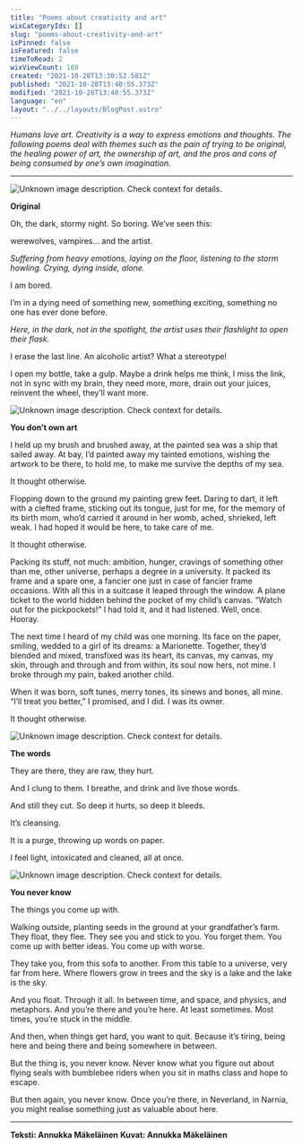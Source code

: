 ```yaml
---
title: "Poems about creativity and art"
wixCategoryIds: []
slug: "poems-about-creativity-and-art"
isPinned: false
isFeatured: false
timeToRead: 2
wixViewCount: 169
created: "2021-10-28T13:30:52.581Z"
published: "2021-10-28T13:40:55.373Z"
modified: "2021-10-28T13:40:55.373Z"
language: "en"
layout: "../../layouts/BlogPost.astro"
---
```

*Humans love art. Creativity is a way to express emotions and thoughts. The following poems deal with themes such as the pain of trying to be original, the healing power of art, the ownership of art, and the pros and cons of being consumed by one’s own imagination.*


---


![Unknown image description. Check context for details.](https://static.wixstatic.com/media/18093e_cb9de6927a1149f9827398421735cd14~mv2.jpg) <!-- Original name: kuu.JPG -->


**Original**

Oh,
the dark, stormy night.
So boring.
We’ve seen this:

werewolves, vampires...
and the artist.

*Suffering from*
*heavy emotions,*
*laying on the floor,*
*listening to the storm howling.*
*Crying, dying inside, alone.*

I am bored.

I’m in a dying need
of something new,
something exciting,
something no one
has ever done before.

*Here,*
*in the dark,*
*not in the spotlight,*
*the artist uses their flashlight*
*to open their flask.*

I erase the last line.
An alcoholic artist?
What a stereotype!

I open my bottle, take a gulp.
Maybe a drink helps me think,
I miss the link,
not in sync with my brain,
they need more, more,
drain out your juices,
reinvent the wheel,
they’ll want more.



![Unknown image description. Check context for details.](https://static.wixstatic.com/media/18093e_e86a8df09c504745afa64f4f413bb196~mv2.jpg) <!-- Original name: kangasvuokko.JPG -->


**You don’t own art**

I held up my brush 
and brushed away,
at the painted sea was a ship
that sailed away. At bay,
I’d painted away my tainted
emotions, wishing
the artwork to
be there, to hold me,
to make me survive
the depths
of my sea.

It thought otherwise.

Flopping down
to the ground
my painting grew feet.
Daring to dart,
it left with a clefted
frame, sticking out
its tongue, just for me,
for the memory
of its birth mom,
who’d carried it around
in her womb, ached, shrieked,
left weak. I had hoped
it would be here,
to take care of me.

It thought otherwise.

Packing its stuff, not much:
ambition, hunger, cravings
of something other than me,
other universe, perhaps
a degree in a university. It packed
its frame and a spare one,
a fancier one just in case of 
fancier frame occasions.
With all this in a suitcase
it leaped through the window.
A plane ticket to the world
hidden behind the pocket
of my child’s canvas.
“Watch out for the pickpockets!”
I had told it, and it had listened.
Well, once. Hooray.

The next time I heard
of my child was
one morning.
Its face on the paper, smiling,
wedded to a girl of its dreams:
a Marionette. Together,
they’d blended and mixed,
transfixed was its heart,
its canvas, my canvas, my skin,
through and through and from within,
its soul now hers, not mine.
I broke through my pain,
baked another child.

When it was born, soft tunes,
merry tones, its sinews and bones,
all mine. “I’ll treat you better,”
I promised, and I did.
I was its owner.

It thought otherwise.

![Unknown image description. Check context for details.](https://static.wixstatic.com/media/18093e_8b88297c0c2d4068aa10d56a0c7390a1~mv2.jpg) <!-- Original name: cry_poem.JPG -->


**The words**

They are there,
they are raw,
they hurt.

And I clung to them.
I breathe, and drink
and live
those words.

And still they cut.
So deep it hurts,
so deep it bleeds.

It’s cleansing.

It is a purge,
throwing up words
on paper.

I feel light, intoxicated
and cleaned, all at once.



![Unknown image description. Check context for details.](https://static.wixstatic.com/media/18093e_66ca84e997ba4265929548793eb161d4~mv2.jpg) <!-- Original name: heart.JPG -->



**You never know**

The things you come up with.

Walking outside, planting seeds
in the ground at your
grandfather’s farm. They float,
they flee. They see you
and stick to you. You forget them.
You come up with better ideas.
You come up with worse.

They take you,
from this sofa to another.
From this table to a universe,
very far from here. Where
flowers grow in trees and
the sky is a lake and the lake
is the sky.

And you float. Through it all.
In between time,
and space, and physics,
and metaphors.
And you’re there
and you’re here. At least sometimes.
Most times,
you’re stuck in the middle.

And then, when things
get hard, you want
to quit. Because it’s tiring,
being here and being there and
being somewhere in between.

But the thing is,
you never know. Never
know what you figure
out about flying
seals with bumblebee riders
when you sit
in maths class and hope
to escape.

But then again,
you never know.
Once you’re there,
in Neverland, in Narnia,
you might realise something
just as valuable
about here.


---


**Teksti: Annukka Mäkeläinen**
**Kuvat: Annukka Mäkeläinen**

